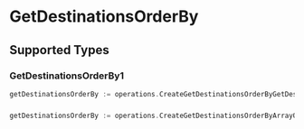 # GetDestinationsOrderBy


## Supported Types

### GetDestinationsOrderBy1

```go
getDestinationsOrderBy := operations.CreateGetDestinationsOrderByGetDestinationsOrderBy1(operations.GetDestinationsOrderBy1{/* values here */})
```

### 

```go
getDestinationsOrderBy := operations.CreateGetDestinationsOrderByArrayOfgetDestinationsOrderBy2([]operations.GetDestinationsOrderBy2{/* values here */})
```

